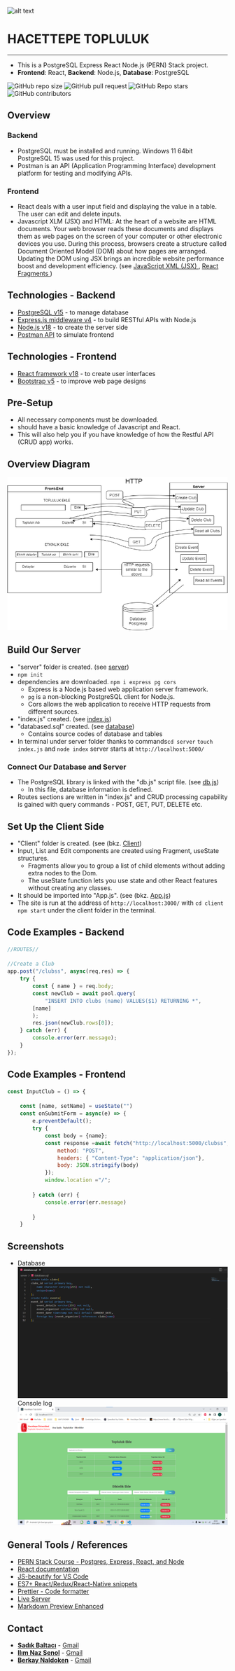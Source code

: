 ![alt text](https://www.freelogovectors.net/wp-content/uploads/2020/07/hacettepe-universitesi-logo-768x178.png)
# HACETTEPE TOPLULUK
---

- This is a PostgreSQL Express React Node.js (PERN) Stack project.
- **Frontend**: React, **Backend**: Node.js, **Database**: PostgreSQL

![GitHub repo size](https://img.shields.io/github/repo-size/Berke0609/Topluluk?style=plastic)
![GitHub pull request](https://img.shields.io/github/issues-pr/Berke0609/Topluluk?style=plastic)
![GitHub Repo stars](https://img.shields.io/github/stars/Berke0609/Topluluk?style=plastic)
![GitHub contributors](https://img.shields.io/github/contributors/Berke0609/Topluluk?style=plastic)



## Overview

### Backend
* PostgreSQL must be installed and running. Windows 11 64bit PostgreSQL 15 was used for this project.
* Postman is an API (Application Programming Interface) development platform for testing and modifying APIs.

### Frontend

* React deals with a user input field and displaying the value in a table. The user can edit and delete inputs.
* Javascript XLM (JSX) and HTML: At the heart of a website are HTML documents. Your web browser reads these documents and displays them as web pages on the screen of your computer or other electronic devices you use. During this process, browsers create a structure called Document Oriented Model (DOM) about how pages are arranged. Updating the DOM using JSX brings an incredible website performance boost and development efficiency.
(see <a href="https://reactjs.org/docs/introducing-jsx.html" target="_blank"> JavaScript XML (JSX) </a>, <a href="https://reactjs.org/docs/fragments.html" target="_blank"> React Fragments </a>)

## Technologies - Backend

* <a href="https://www.postgresql.org/" target="_blank">PostgreSQL v15</a> - to manage database
* <a href="https://expressjs.com/" target="_blank">Express.js middleware v4</a> - to build RESTful APIs with Node.js
* <a href="https://nodejs.org/en/" target="_blank">Node.js v18</a> - to create the server side
* <a href="https://www.postman.com/" target="_blank">Postman API</a>  to simulate frontend

## Technologies - Frontend

* <a href="https://reactjs.org/" target="_blank">React framework v18</a> - to create user interfaces
* <a href="https://getbootstrap.com/" target="_blank">Bootstrap v5</a> - to improve web page designs

## Pre-Setup

* All necessary components must be downloaded.
* should have a basic knowledge of Javascript and React.
* This will also help you if you have knowledge of how the Restful API (CRUD app) works.

## Overview Diagram

![diagram](/docs/pern_stack_diagramv2.drawio.png)

## Build Our Server

* "server" folder is created. (see [server](/server))
* `npm init`
* dependencies are downloaded.  `npm i express pg cors`
    * Express is a Node.js based web application server framework.
    * `pg` is a non-blocking PostgreSQL client for Node.js.
    * Cors allows the web application to receive HTTP requests from different sources.
* "index.js" created. (see [index.js](/server/index.js))
* "databased.sql" created. (see [database](/server/database.sql))
    * Contains source codes of database and tables
* In terminal under server folder thanks to commands`cd server` `touch index.js` and `node index`  server starts at `http://localhost:5000/`

### Connect Our Database and Server

* The PostgreSQL library is linked with the "db.js" script file. (see [db.js](/server/db.js))
    * In this file, database information is defined.
* Routes sections are written in "index.js" and CRUD processing capability is gained with query commands - POST, GET, PUT, DELETE etc.

## Set Up the Client Side

* "Client" folder is created. (see (bkz. [Client](/client))
* Input, List and Edit components are created using Fragment, useState structures.
    * Fragments allow you to group a list of child elements without adding extra nodes to the Dom.
    * The useState function lets you use state and other React features without creating any classes.
* It should be imported into "App.js". (see (bkz. [App.js](/client/src/App.js))
* The site is run at the address of `http://localhost:3000/` with `cd client` `npm start` under the client folder in the terminal.

## Code Examples - Backend

```javascript
//ROUTES//

//Create a Club
app.post("/clubss", async(req,res) => {
    try {
        const { name } = req.body;
        const newClub = await pool.query(
            "INSERT INTO clubs (name) VALUES($1) RETURNING *",
        [name]
        );
        res.json(newClub.rows[0]);
    } catch (err) {
        console.error(err.message);
    }
});
```

## Code Examples - Frontend 

```javascript
const InputClub = () => {

    const [name, setName] = useState("")
    const onSubmitForm = async(e) => {
        e.preventDefault();
        try {
            const body = {name};
            const response =await fetch("http://localhost:5000/clubss", {
                method: "POST",
                headers: { "Content-Type": "application/json"},
                body: JSON.stringify(body)
            });
            window.location ="/";
            
        } catch (err) {
            console.error(err.message)
            
        }
    }
```

## Screenshots

* Database
![database](/docs/database.png)
Console log
![Console](/docs/Final.png)

## General Tools / References

* <a href="https://www.youtube.com/watch?v=ldYcgPKEZC8" target="_blank">PERN Stack Course - Postgres, Express, React, and Node</a>
* <a href="https://reactjs.org/docs/getting-started.html" target="_blank">React documentation</a>
* <a href="https://marketplace.visualstudio.com/items?itemName=HookyQR.beautify" target="_blank">JS-beautify for VS Code</a>
* <a href="https://marketplace.visualstudio.com/items?itemName=dsznajder.es7-react-js-snippets" target="_blank">ES7+ React/Redux/React-Native snippets</a>
* <a href="https://marketplace.visualstudio.com/items?itemName=esbenp.prettier-vscode" target="_blank">Prettier - Code formatter</a>
* <a href="https://marketplace.visualstudio.com/items?itemName=ritwickdey.LiveServer" target="_blank">Live Server</a>
* <a href="https://marketplace.visualstudio.com/items?itemName=shd101wyy.markdown-preview-enhanced" target="_blank">Markdown Preview Enhanced</a>

## Contact

* <a href="https://https://github.com/sadoKIST0" target="_blank">**Sadık Baltacı**</a> - [Gmail](mailto:s.baltaci05@gmail.com)
* <a href="https://https://github.com/nazsenoll" target="_blank">**Ilım Naz Şenol**</a> - [Gmail](mailto:ilimnaz10@gmail.com )
* <a href="https://https://github.com/Berkaynal" target="_blank">**Berkay Naldoken**</a> - [Gmail](mailto:berkaynaldoken1@hotmail.com)
